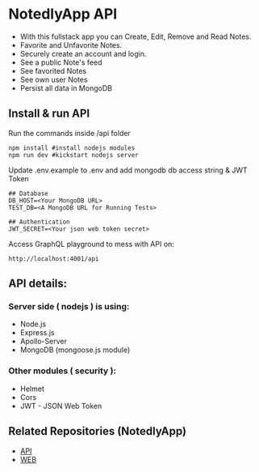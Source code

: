 # NotedlyApp API
- With this fullstack app you can Create, Edit, Remove and Read Notes.
- Favorite and Unfavorite Notes.
- Securely create an account and login.
- See a public Note's feed 
- See favorited Notes 
- See own user Notes
- Persist all data in MongoDB



## Install & run API
Run the commands inside /api folder
```
npm install #install nodejs modules
npm run dev #kickstart nodejs server

```
Update .env.example to .env and add mongodb db access string & JWT Token
```
## Database
DB_HOST=<Your MongoDB URL>
TEST_DB=<A MongoDB URL for Running Tests>

## Authentication
JWT_SECRET=<Your json web token secret>

``` 
Access GraphQL playground to mess with API on:
```
http://localhost:4001/api
```


## API details:

### Server side ( nodejs ) is using:
- Node.js
- Express.js
- Apollo-Server
- MongoDB (mongoose.js module)

### Other modules ( security ):
- Helmet
- Cors
- JWT - JSON Web Token





## Related Repositories (NotedlyApp)

- [API](https://github.com/)
- [WEB](https://github.com/)

